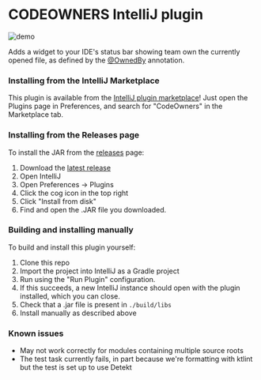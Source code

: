 # CODEOWNERS IntelliJ plugin

![demo](demo.gif)

<!-- Plugin description -->

Adds a widget to your IDE's status bar showing team own the currently
opened file, as defined by the [@OwnedBy](https://glovoapp.atlassian.net/l/c/nVb6dJa2) annotation.

<!-- Plugin description end -->

### Installing from the IntelliJ Marketplace

This plugin is available from the [IntelliJ plugin marketplace](https://plugins.jetbrains.com/plugin/16819-codeowners)! Just open the Plugins page in Preferences,
and search for "CodeOwners" in the Marketplace tab. 

### Installing from the Releases page

To install the JAR from the [releases](releases) page:

1. Download the [latest release](releases/latest)
2. Open IntelliJ
3. Open Preferences -> Plugins
4. Click the cog icon in the top right
5. Click "Install from disk"
6. Find and open the .JAR file you downloaded.

### Building and installing manually

To build and install this plugin yourself:

1. Clone this repo
2. Import the project into IntelliJ as a Gradle project
3. Run using the "Run Plugin" configuration.
4. If this succeeds, a new IntelliJ instance should open with the plugin installed, which you can close.
5. Check that a .jar file is present in `./build/libs`
6. Install manually as described above 

### Known issues

- May not work correctly for modules containing multiple source roots
- The test task currently fails, in part because we're formatting with ktlint but the test is set up to use Detekt
